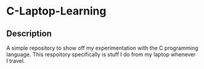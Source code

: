 # C-Laptop-Learning


## Description
A simple repository to show off my experimentation with the C programming language. 
This respoitory specifically is stuff I do from my laptop whenever I travel.
